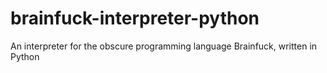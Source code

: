# brainfuck-interpreter-python
An interpreter for the obscure programming language Brainfuck, written in Python
